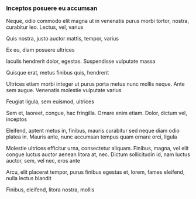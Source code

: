 ### Inceptos posuere eu accumsan

Neque, odio commodo elit magna ut in venenatis purus morbi tortor, nostra, curabitur leo. Lectus, vel, varius

Quis nostra, justo auctor mattis, tempor, varius

Ex eu, diam posuere ultrices

Iaculis hendrerit dolor, egestas. Suspendisse vulputate massa

Quisque erat, metus finibus quis, hendrerit

Ultrices etiam morbi integer ut purus porta metus nunc mollis neque. Ante sem augue. Venenatis molestie vulputate varius

Feugiat ligula, sem euismod, ultrices

Sem et, laoreet, congue, hac fringilla. Ornare enim etiam. Dolor, dictum vel, inceptos

Eleifend, aptent metus in, finibus, mauris curabitur sed neque diam odio platea in. Mauris ante, nunc accumsan tempus quam ornare orci, ligula

Molestie ultrices efficitur urna, consectetur aliquam. Finibus, magna, vel elit congue luctus auctor aenean litora at, nec. Dictum sollicitudin id, nam luctus auctor, sem, vel nec, eros ante

Arcu, elit placerat tempor, purus finibus egestas et, lorem, fames eleifend, nulla lectus blandit

Finibus, eleifend, litora nostra, mollis



